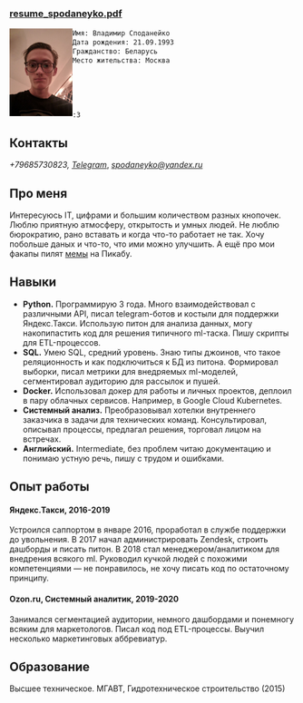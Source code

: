### [resume_spodaneyko.pdf](https://github.com/meowzth/meowzth.github.io/raw/master/resume_spodaneyko.pdf)

<img align="left" img src="./img.png" width="22%">

	Имя: Владимир Споданейко
	Дата рождения: 21.09.1993
	Гражданство: Беларусь
	Место жительства: Москва





	:3


## Контакты


*+79685730823, [Telegram](https://t.me/meowzaebis)*,
*spodaneyko@yandex.ru*



## Про меня

Интересуюсь IT, цифрами и большим количеством разных кнопочек. Люблю приятную атмосферу, открытость и умных людей. Не люблю бюрократию, рано вставать и когда что-то работает не так. Хочу побольше даных и что-то, что ими можно улучшить. А ещё про мои факапы пилят [мемы](https://pikabu.ru/story/tekhpodderzhka_yandeks_taksi_6109211) на Пикабу.


## Навыки

* **Python.** Программирую 3 года. Много взаимодействовал с различными API, писал telegram-ботов и костыли для поддержки Яндекс.Такси. Использую питон для анализа данных, могу накопипастить код для решения типичного ml-таска. Пишу скрипты для ETL-процессов.
* **SQL.**  Умею SQL, средний уровень. Знаю типы джоинов, что такое реляционность и как подключиться к БД из питона. Формировал выборки, писал метрики для внедряемых ml-моделей, сегментировал аудиторию для рассылок и пушей.
* **Docker.** Использовал докер для работы и личных проектов, деплоил в пару облачных сервисов. Например, в Google Cloud Kubernetes.
* **Системный анализ.** Преобразовывал хотелки внутреннего заказчика в задачи для технических команд. Консультировал, описывал процессы, предлагал решения, торговал лицом на встречах.
* **Английский.** Intermediate, без проблем читаю документацию и понимаю устную речь, пишу с трудом и ошибками.


## Опыт работы
#### Яндекс.Такси, 2016-2019
Устроился саппортом в январе 2016, проработал в службе поддержки до увольнения. В 2017 начал администрировать Zendesk, строить дашборды и писать питон. В 2018 стал менеджером/аналитиком для внедрения всякого ml. Руководил кучкой людей с похожими компетенциями — не понравилось, не хочу писать код по остаточному принципу.

#### Ozon.ru, Сиcтемный аналитик, 2019-2020
Занимался сегментацией аудитории, немного дашбордами и понемногу всяким для маркетологов. Писал код под ETL-процессы. Выучил несколько маркетинговых аббревиатур.

## Образование
Высшее техническое. МГАВТ, Гидротехническое строительство (2015)
